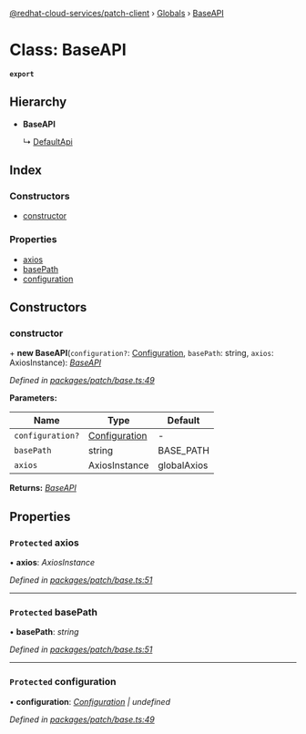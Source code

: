 [@redhat-cloud-services/patch-client](../README.md) › [Globals](../globals.md) › [BaseAPI](baseapi.md)

# Class: BaseAPI

**`export`** 

## Hierarchy

* **BaseAPI**

  ↳ [DefaultApi](defaultapi.md)

## Index

### Constructors

* [constructor](baseapi.md#constructor)

### Properties

* [axios](baseapi.md#protected-axios)
* [basePath](baseapi.md#protected-basepath)
* [configuration](baseapi.md#protected-configuration)

## Constructors

###  constructor

\+ **new BaseAPI**(`configuration?`: [Configuration](configuration.md), `basePath`: string, `axios`: AxiosInstance): *[BaseAPI](baseapi.md)*

*Defined in [packages/patch/base.ts:49](https://github.com/RedHatInsights/javascript-clients/blob/c21a0a5/packages/patch/base.ts#L49)*

**Parameters:**

Name | Type | Default |
------ | ------ | ------ |
`configuration?` | [Configuration](configuration.md) | - |
`basePath` | string | BASE_PATH |
`axios` | AxiosInstance | globalAxios |

**Returns:** *[BaseAPI](baseapi.md)*

## Properties

### `Protected` axios

• **axios**: *AxiosInstance*

*Defined in [packages/patch/base.ts:51](https://github.com/RedHatInsights/javascript-clients/blob/c21a0a5/packages/patch/base.ts#L51)*

___

### `Protected` basePath

• **basePath**: *string*

*Defined in [packages/patch/base.ts:51](https://github.com/RedHatInsights/javascript-clients/blob/c21a0a5/packages/patch/base.ts#L51)*

___

### `Protected` configuration

• **configuration**: *[Configuration](configuration.md) | undefined*

*Defined in [packages/patch/base.ts:49](https://github.com/RedHatInsights/javascript-clients/blob/c21a0a5/packages/patch/base.ts#L49)*
